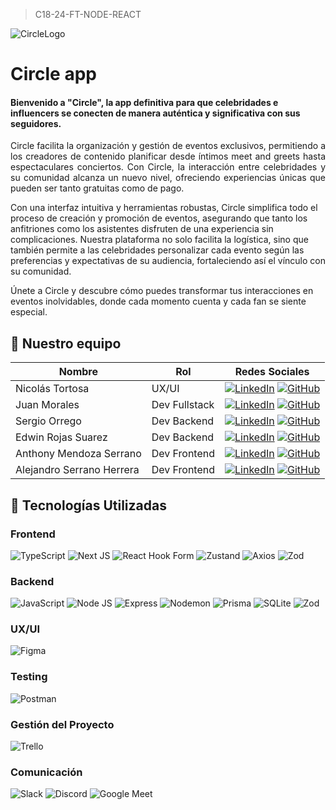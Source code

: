 > C18-24-FT-NODE-REACT

![CircleLogo](https://s3-alpha-sig.figma.com/img/7a82/8beb/52c3d8b2ee5971491674c064d0cb77e5?Expires=1718582400&Key-Pair-Id=APKAQ4GOSFWCVNEHN3O4&Signature=plkVlfJMhaqZ-lO5LOzEfNXyFlBlH7aCSfNTMVGzx5uDIwsaeZo8lhjjBDiif1dshY0AkDqtRKw2IxsCGyxK4f2VLet0DAl2tuMRz2rK~l3mfARAh1t5zwo74VP3~g2DPMqjPJeBGjfEXMMVQnRv1950K~V~EZNVhmkVDnZpnMkrCx~hpDYqcVtC5WeSez8W-jgwPCIiv9kgabg3E3WfjZetg0aoWHa4ltiNTNsMGhcZSJNOOKJVzWAy09illO-7dpKITIHlSmz3-XG6CHpmwIxd-NMeWwCRgzSSQX3cp3PW4LWDRgvgBdlQ2qySQRZSqoLPtMxlU2dmVTVyovHSzg__)

# Circle app
#### Bienvenido a "Circle", la app definitiva para que celebridades e influencers se conecten de manera auténtica y significativa con sus seguidores. <br>
<p align="justify"> Circle facilita la organización y gestión de eventos exclusivos, permitiendo a los creadores de contenido planificar desde íntimos meet and greets hasta espectaculares conciertos. Con Circle, la interacción entre celebridades y su comunidad alcanza un nuevo nivel, ofreciendo experiencias únicas que pueden ser tanto gratuitas como de pago.<br>

Con una interfaz intuitiva y herramientas robustas, Circle simplifica todo el proceso de creación y promoción de eventos, asegurando que tanto los anfitriones como los asistentes disfruten de una experiencia sin complicaciones. Nuestra plataforma no solo facilita la logística, sino que también permite a las celebridades personalizar cada evento según las preferencias y expectativas de su audiencia, fortaleciendo así el vínculo con su comunidad.<br>

Únete a Circle y descubre cómo puedes transformar tus interacciones en eventos inolvidables, donde cada momento cuenta y cada fan se siente especial.
 </p> 



## 🚀 Nuestro equipo
| Nombre | Rol | Redes Sociales |
| ------ | --- | --------------- |
| Nicolás Tortosa | UX/UI | [![LinkedIn](https://img.shields.io/badge/linkedin%20-%230077B5.svg?style=for-the-badge&logo=linkedin&logoColor=white)](https://www.linkedin.com/in/nicol%C3%A1s-garc%C3%ADa-tortosa-28b392190/) [![GitHub](https://img.shields.io/badge/github-%23121011.svg?style=for-the-badge&logo=github&logoColor=white)](https://github.com/NicoTortosa) |
| Juan Morales | Dev Fullstack| [![LinkedIn](https://img.shields.io/badge/linkedin%20-%230077B5.svg?style=for-the-badge&logo=linkedin&logoColor=white)](https://www.linkedin.com/in/juan-exequiel-morales/) [![GitHub](https://img.shields.io/badge/github-%23121011.svg?style=for-the-badge&logo=github&logoColor=white)](https://github.com/Juanmorales1810) |
| Sergio Orrego  | Dev Backend | [![LinkedIn](https://img.shields.io/badge/linkedin%20-%230077B5.svg?style=for-the-badge&logo=linkedin&logoColor=white)](https://www.linkedin.com/in/saorregog/) [![GitHub](https://img.shields.io/badge/github-%23121011.svg?style=for-the-badge&logo=github&logoColor=white)](https://github.com/saorregog) |
| Edwin Rojas Suarez | Dev Backend | [![LinkedIn](https://img.shields.io/badge/linkedin%20-%230077B5.svg?style=for-the-badge&logo=linkedin&logoColor=white)](https://www.linkedin.com/in/enrojass/) [![GitHub](https://img.shields.io/badge/github-%23121011.svg?style=for-the-badge&logo=github&logoColor=white)](https://github.com/enrojass04) |
|Anthony Mendoza Serrano| Dev Frontend | [![LinkedIn](https://img.shields.io/badge/linkedin%20-%230077B5.svg?style=for-the-badge&logo=linkedin&logoColor=white)](https://www.linkedin.com/in/anthony-mendosa/) [![GitHub](https://img.shields.io/badge/github-%23121011.svg?style=for-the-badge&logo=github&logoColor=white)](https://github.com/Anthonytrader) |
| Alejandro Serrano Herrera | Dev Frontend | [![LinkedIn](https://img.shields.io/badge/linkedin%20-%230077B5.svg?style=for-the-badge&logo=linkedin&logoColor=white)](https://www.linkedin.com/in/serranoh93/) [![GitHub](https://img.shields.io/badge/github-%23121011.svg?style=for-the-badge&logo=github&logoColor=white)](https://github.com/SerranoH93) |


## 🚀 Tecnologías Utilizadas

### Frontend
![TypeScript](https://img.shields.io/badge/typescript-%23007ACC.svg?style=for-the-badge&logo=typescript&logoColor=white)
![Next JS](https://img.shields.io/badge/Next-black?style=for-the-badge&logo=next.js&logoColor=white)
![React Hook Form](https://img.shields.io/badge/react%20hook%20form%20-%20pr?style=for-the-badge&logo=reacthookform&logoColor=%23ffffff&labelColor=%23ea899a&color=%23ea899a)
![Zustand](https://img.shields.io/badge/zustand%20-%20pr?style=for-the-badge&logoColor=%23ffffff&labelColor=%2300019a&color=%2300019a)
![Axios](https://img.shields.io/badge/axios%20-%20pr?style=for-the-badge&logo=axios&logoColor=%23ffffff&labelColor=%234c2882&color=%234c2882)
![Zod](https://img.shields.io/badge/zod-%233068b7.svg?style=for-the-badge&logo=zod&logoColor=white)




### Backend
![JavaScript](https://img.shields.io/badge/javascript-%23323330.svg?style=for-the-badge&logo=javascript&logoColor=%23F7DF1E)
![Node JS](https://img.shields.io/badge/Node%20JS-%20pr?style=for-the-badge&logo=nodedotjs&logoColor=%23ffffff&labelColor=%20%2344883e&color=%20%2344883e)
![Express](https://img.shields.io/badge/Express-%20pr?style=for-the-badge&logo=express&logoColor=%23ffffff&labelColor=%20%23000000&color=%20%23000000)
![Nodemon](https://img.shields.io/badge/NODEMON-%23323330.svg?style=for-the-badge&logo=nodemon&logoColor=%BBDEAD)
![Prisma](https://img.shields.io/badge/Prisma-3982CE?style=for-the-badge&logo=Prisma&logoColor=white)
![SQLite](https://img.shields.io/badge/sqlite-%2307405e.svg?style=for-the-badge&logo=sqlite&logoColor=white)
![Zod](https://img.shields.io/badge/zod-%233068b7.svg?style=for-the-badge&logo=zod&logoColor=white)

### UX/UI
![Figma](https://img.shields.io/badge/figma%20-%20pr?style=for-the-badge&logo=figma&logoColor=%23ffffff&labelColor=%23F24E1E&color=%23F24E1E)

### Testing
![Postman](https://img.shields.io/badge/postman%20-%20pr?style=for-the-badge&logo=postman&logoColor=%23ffffff&labelColor=%23FF6C37&color=%23FF6C37)


### Gestión del Proyecto
![Trello](https://img.shields.io/badge/Trello-%23026AA7.svg?style=for-the-badge&logo=Trello&logoColor=white)

### Comunicación
![Slack](https://img.shields.io/badge/Slack%20-%20pr?style=for-the-badge&logo=slack&logoColor=%23ffffff&labelColor=%234A154B&color=%234A154B)
![Discord](https://img.shields.io/badge/Discord%20-%20pr?style=for-the-badge&logo=discord&logoColor=%23ffffff&labelColor=%235865F2&color=%235865F2)
![Google Meet](https://img.shields.io/badge/Google%20meet%20-%20pr?style=for-the-badge&logo=googlemeet&logoColor=%23ffffff&labelColor=%2300897B&color=%2300897B)
